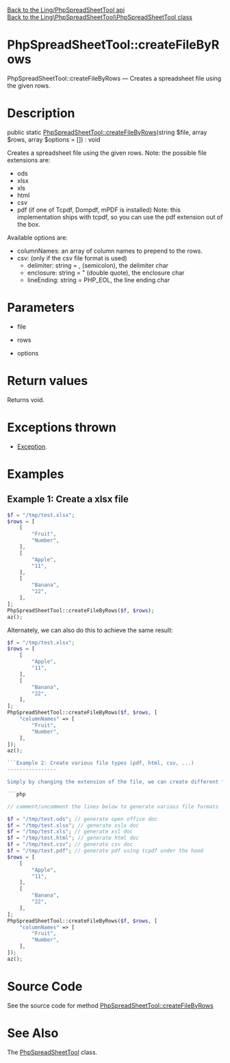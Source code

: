 [Back to the Ling/PhpSpreadSheetTool api](https://github.com/lingtalfi/PhpSpreadSheetTool/blob/master/doc/api/Ling/PhpSpreadSheetTool.md)<br>
[Back to the Ling\PhpSpreadSheetTool\PhpSpreadSheetTool class](https://github.com/lingtalfi/PhpSpreadSheetTool/blob/master/doc/api/Ling/PhpSpreadSheetTool/PhpSpreadSheetTool.md)


PhpSpreadSheetTool::createFileByRows
================



PhpSpreadSheetTool::createFileByRows — Creates a spreadsheet file using the given rows.




Description
================


public static [PhpSpreadSheetTool::createFileByRows](https://github.com/lingtalfi/PhpSpreadSheetTool/blob/master/doc/api/Ling/PhpSpreadSheetTool/PhpSpreadSheetTool/createFileByRows.md)(string $file, array $rows, array $options = []) : void




Creates a spreadsheet file using the given rows.
Note: the possible file extensions are:
- ods
- xlsx
- xls
- html
- csv
- pdf (if one of Tcpdf, Dompdf, mPDF is installed)
     Note: this implementation ships with tcpdf, so you
     can use the pdf extension out of the box.




Available options are:
- columnNames: an array of column names to prepend to the rows.
- csv: (only if the csv file format is used)
     - delimiter: string = , (semicolon), the delimiter char
     - enclosure: string = " (double quote), the enclosure char
     - lineEnding: string = PHP_EOL, the line ending char




Parameters
================


- file

    

- rows

    

- options

    


Return values
================

Returns void.


Exceptions thrown
================

- [Exception](http://php.net/manual/en/class.exception.php).&nbsp;





Examples
================

Example 1: Create a xlsx file
----------------

```php
$f = "/tmp/test.xlsx";
$rows = [
    [
        "Fruit",
        "Number",
    ],
    [
        "Apple",
        "11",
    ],
    [
        "Banana",
        "22",
    ],
];
PhpSpreadSheetTool::createFileByRows($f, $rows);
az();

```


Alternately, we can also do this to achieve the same result:


```php
$f = "/tmp/test.xlsx";
$rows = [
    [
        "Apple",
        "11",
    ],
    [
        "Banana",
        "22",
    ],
];
PhpSpreadSheetTool::createFileByRows($f, $rows, [
    "columnNames" => [
        "Fruit",
        "Number",
    ],
]);
az();

```Example 2: Create various file types (pdf, html, csv, ...)
----------------

Simply by changing the extension of the file, we can create different file types: 

```php

// comment/uncomment the lines below to generate various file formats 

$f = "/tmp/test.ods"; // generate open office doc
$f = "/tmp/test.xlsx"; // generate xslx doc
$f = "/tmp/test.xls"; // generate xsl doc
$f = "/tmp/test.html"; // generate html doc
$f = "/tmp/test.csv"; // generate csv doc
$f = "/tmp/test.pdf"; // generate pdf using tcpdf under the hood
$rows = [
    [
        "Apple",
        "11",
    ],
    [
        "Banana",
        "22",
    ],
];
PhpSpreadSheetTool::createFileByRows($f, $rows, [
    "columnNames" => [
        "Fruit",
        "Number",
    ],
]);
az();

```

Source Code
===========
See the source code for method [PhpSpreadSheetTool::createFileByRows](https://github.com/lingtalfi/PhpSpreadSheetTool/blob/master/PhpSpreadSheetTool.php#L51-L110)


See Also
================

The [PhpSpreadSheetTool](https://github.com/lingtalfi/PhpSpreadSheetTool/blob/master/doc/api/Ling/PhpSpreadSheetTool/PhpSpreadSheetTool.md) class.



